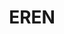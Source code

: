 ---
title: EREN
site: https://www.eren.ch
description: Église réformée évangélique du canton de Neuchâtel
tags:
    - église
cantons:
    - Neuchâtel
---